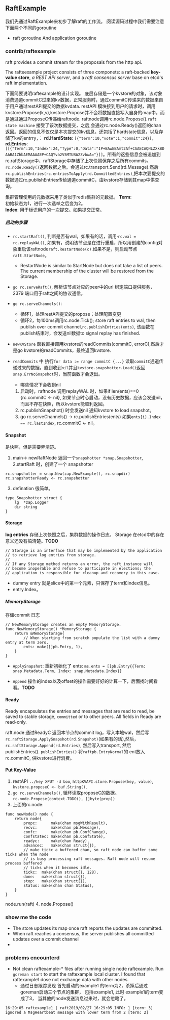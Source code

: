 ## RaftExample
我们先通过RaftExample来初步了解raft的工作流。
阅读源码过程中我们需要注意下面两个不同的goroutine
* raft goroutine And application goroutine

### contrib/raftexample
raft provides a commit stream for the proposals from the http api.

The rafteexample project consists of three componets: a raft-backed **key-value store**, *a REST API server*, and a *raft consensus server* base on etcd's raft implementation.

下面简要说明raftexample的设计实现。
底层存储是一个kvstore的对象，该对象消费通道commitC过来的kv数据，正常服务时，通过commitC传递来的数据来自于用户通过restAPI提交的数据kvdata. restAPI 模块接到用户的请求时，调用kvstore.Propose(k,v),kvstore.Propose并不会将数据直接写入自身的map中，而是通过通过ProposeC传递给raftnode. raftnode调用rc.node.Propose().`raft state machine` 接受了该次数据提交，之后,会通过rc.node.Ready()返回的chan返回。返回的信息不仅仅是本次提交的kv信息，还包括了hardstate信息，以及存储了kv的entrry，：
**rd.HardState**: `[{"term":10,"vote":1,"commit":24}]`, **rd.Entries**:`[[{"Term":10,"Index":24,"Type":0,"Data":"IP+BAwEBAmt2Af+CAAECAQNLZXkBDAABA1ZhbAEMAAAAEP+CAQYva2V5MTUBA2ZvbwA="}]]`。所有的这些信息会被追加到rc.raftStorage中，raftStorage中存储了上次快照保存之后所有commits。`rc.node.Ready()`返回数据之后。会通过rc.transport.Send(rd.Message).然后`rc.publishEntries(rc.entriesToApply(rd.CommittedEntries)`,把本次要提交的数据通过rc.publishEntries传给通道commitC，由kvstore存储到其map中供查询。

集群管理使用的元数据采用了类似于redis集群的元数据。
**Term**:  
初始状态为1，进行一次选举之后变为2。  
**Index**:
用于标识用户的一次提交。如果提交正常。

##### 启动的步骤

* `rc.startRaft()`, 判断是否有wal，如果有的话，调用·`rc.wal = rc.replayWAL()`, 如果有，说明该节点是在进行重启，所以用创建的config对象重启该raftnode`raft.RestartNode(c)`.如果不是，则启动节点`raft.StartNode`。
    * RestartNode is similar to StartNode but does not take a list of peers. The current membership of the cluster will be restored from the Storage.
* `go rc.serveRaft()`, 解析该节点对应的peer中的url 绑定端口提供服务，2379 端口用于raft之间的协议通信。
* `go rc.serveChannels()`: 
    * 循环1，处理restAPI提交的propose；处理配置变更
    * 循环2，每100ms调用rc.node.Tick(); store raft entries to wal, then publish over commit channel,`rc.publishEntries(ents)`, 该函数在publish结束时，会发送nil数据to signal replay has finished.

* `newKVStore` 函数直接调用kvstore的readCommits(commitC, errorC),然后才是go kvstore的readCommits，最终返回kvstore.
* `readCommits` 中 执行`for data := range commitC {...}` 读取`commitC`通道传递过来的数据。直到收到`nil`并且`kvstore.snapshotter.Load()`返回`snap.ErrNoSnapshot`时，当前函数才会退出。
    * 哪些情况下会收到nil
    1. 启动时，raftnode 调用replayWAL 时，如果if len(ents)==0 {rc.commitC <- nil}, 如果节点时心启动，没有历史数据，应该会发送nil，而且不存在快照，所以kvstore能顺利返回。
    2. rc.publishSnapshot() 时会发送nil 通知kvstore to load snapshot。
    3. go rc.serveChannels() -> rc.publishEntries(ents) 如果`ents[i].Index == rc.lastIndex`, rc.commitC <- nil。

#### Snapshot
是快照，但是需要弄清楚。
1. main-> newRaftNode 返回一个`snapshotter *snap.Snapshotter`,
2.startRaft 时，创建了一个 snapshotter
```
rc.snapshotter = snap.New(zap.NewExample(), rc.snapdir)
rc.snapshotterReady <- rc.snapshotter
```
3. defination 很简单。
```
type Snapshotter struct {
	lg  *zap.Logger
	dir string
}
```

#### Storage
**log entries** 存储上次快照之后，集群数据的操作日志。
Storage 在etcd中的存在意义还没有搞清楚。**TODO**
```
// Storage is an interface that may be implemented by the application
// to retrieve log entries from storage.
//
// If any Storage method returns an error, the raft instance will
// become inoperable and refuse to participate in elections; the
// application is responsible for cleanup and recovery in this case.
```
* dummy entry 就是slice中的第一个元素，只保存了term和index信息。
* entry.Index。

##### MemoryStorage
存储commit 日志

```
// NewMemoryStorage creates an empty MemoryStorage.
func NewMemoryStorage() *MemoryStorage {
	return &MemoryStorage{
		// When starting from scratch populate the list with a dummy entry at term zero.
		ents: make([]pb.Entry, 1),
	}
}
```
* `ApplySnapshot`: 重新初始化了 ents: `ms.ents = []pb.Entry{{Term: snap.Metadata.Term, Index: snap.Metadata.Index}}`

* `Append` 操作的index以及offset的操作需要好好的计算一下，后面找时间看看。**TODO**

#### Ready
Ready encapsulates the entries and messages that are read to read, be saved to stable storage, `committed` or to other peers. All fields in Ready are read-only.

raft.node 通过ReadyC 返回本节点的commit log，写入本地wal，然后写`rc.raftStorage.ApplySnapshot(rd.Snapshot)`(如果有的话),然后，`rc.raftStorage.Append(rd.Entries)`, 然后写入transport, 然后publishEntries(). 
`publishEntries()` 将`raftpb.EntryNormal`的 ent放入rc.commitC, 供kvstore进行消费。


#### Put Key-Value
1. restAPI `../key XPUT -d boo`, `httpKVAPI.store.Propose(key, value)`, `kvstore.proposeC <- buf.String()`, 
2. `go rc.serveChannels()`, 循环读取proposeC的数据。`rc.node.Propose(context.TODO(), []byte(prop))`
3. 上面的rc.node: 
```
func newNode() node {
	return node{
		propc:      make(chan msgWithResult),
		recvc:      make(chan pb.Message),
		confc:      make(chan pb.ConfChange),
		confstatec: make(chan pb.ConfState),
		readyc:     make(chan Ready),
		advancec:   make(chan struct{}),
		// make tickc a buffered chan, so raft node can buffer some ticks when the node
		// is busy processing raft messages. Raft node will resume process buffered
		// ticks when it becomes idle.
		tickc:  make(chan struct{}, 128),
		done:   make(chan struct{}),
		stop:   make(chan struct{}),
		status: make(chan chan Status),
	}
}
```
node.run(raft)
4. node.Propose()


### show me the code
*  The store updates its map once raft reports the updates are committed.
*  When raft reaches a consensus, the server publishes all committed updates over a commit channel
*  

### problems encounterd
* Not clean raftexample-* files after running single node raftexample. Run `goreman start` to start the raftexample local cluster. I found that raftexample1 dose not exchange data with other nodes.
    * 通过日志跟踪发现 首先启动的example1 的term为2，杀掉后通过goreman启动三个节点的集群， 包括example1, 此时 example1的term变成了3， 当其他的node发送消息过来时，就会忽略了。
```
16:29:05 raftexample1 | raft2019/02/27 16:29:05 INFO: 1 [term: 3] ignored a MsgHeartbeat message with lower term from 2 [term: 2]
```
